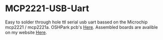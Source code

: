 # MCP2221-USB-Uart
Easy to solder through hole ttl serial usb uart bassed on the Microchip mcp2221 / mcp2221a. 
OSHPark pcb's <a href="http://www.509maker.com/product/usb-uart/">Here</a>.
Assembled boards are avalible on my website <a href="http://www.509maker.com/product/usb-uart/">Here</a>.
